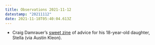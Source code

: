 ```yaml
---
title: Observations 2021-11-12
datestamp: "20211112"
date: 2021-11-18T05:40:04.613Z
---
```

- Craig Damrauer’s [sweet zine](https://www.instagram.com/p/CVaYH7slDUE/) of advice for his 18-year-old daughter, Stella (via Austin Kleon).